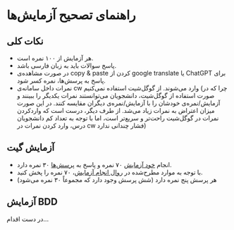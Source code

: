 # راهنمای تصحیح آزمایش‌ها

## نکات کلی
- هر آزمایش از ۱۰۰ نمره است.
- پاسخ سوالات باید به زبان فارسی باشد.
- در صورت مشاهده‌ی copy & paste کردن از google translate یا ChatGPT برای پاسخ به پرسش‌ها، نمره کسر شود.
- نمرات داخل سامانه‌ی cw وارد می‌شوند. از گوگل‌شیت استفاده نمی‌کنیم (چرا که در صورت استفاده از گوگل‌شیت، دانشجویان می‌توانستند نمرات یکدیگر را ببینند و آزمایش/نمره‌ی خودشان را با آزمایش/نمره‌ی دیگران مقایسه کنند. در این صورت میزان اعتراض به نمرات زیاد می‌شد. از طرف دیگر، درست است که واردکردن نمرات در گوگل‌شیت راحت‌تر و سریع‌تر است، اما با توجه به تعداد کم دانشجویان درس، وارد کردن نمرات در cw فشار چندانی ندارد)

## آزمایش گیت
- انجام [خود آزمایش](https://github.com/ssc-public/Software-Engineering-Lab/blob/main/agendas/git.md#%D8%B1%D9%88%D8%A7%D9%84-%D8%A7%D9%86%D8%AC%D8%A7%D9%85-%D8%A2%D8%B2%D9%85%D8%A7%DB%8C%D8%B4) ۷۰ نمره و پاسخ به [پرسش‌ها](https://github.com/ssc-public/Software-Engineering-Lab/blob/main/agendas/git.md#%D9%BE%D8%B1%D8%B3%D8%B4%D9%87%D8%A7) ۳۰ نمره دارد.
- با توجه به موارد مطرح‌شده در [روال انجام آزمایش](https://github.com/ssc-public/Software-Engineering-Lab/blob/main/agendas/git.md#%D8%B1%D9%88%D8%A7%D9%84-%D8%A7%D9%86%D8%AC%D8%A7%D9%85-%D8%A2%D8%B2%D9%85%D8%A7%DB%8C%D8%B4)، ۷۰ نمره را پخش کنید.
- هر پرسش پنج نمره دارد (شش پرسش وجود دارد که مجموعاً ۳۰ نمره می‌شود)

## آزمایش BDD
در دست اقدام...
